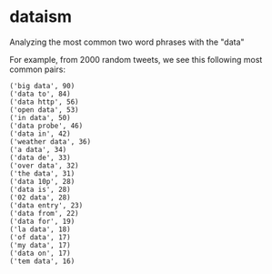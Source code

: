 dataism
=======

Analyzing the most common two word phrases with the "data"

For example, from 2000 random tweets, we see this following most common pairs:

	('big data', 90)
	('data to', 84)
	('data http', 56)
	('open data', 53)
	('in data', 50)
	('data probe', 46)
	('data in', 42)
	('weather data', 36)
	('a data', 34)
	('data de', 33)
	('over data', 32)
	('the data', 31)
	('data 10p', 28)
	('data is', 28)
	('02 data', 28)
	('data entry', 23)
	('data from', 22)
	('data for', 19)
	('la data', 18)
	('of data', 17)
	('my data', 17)
	('data on', 17)
	('tem data', 16)
